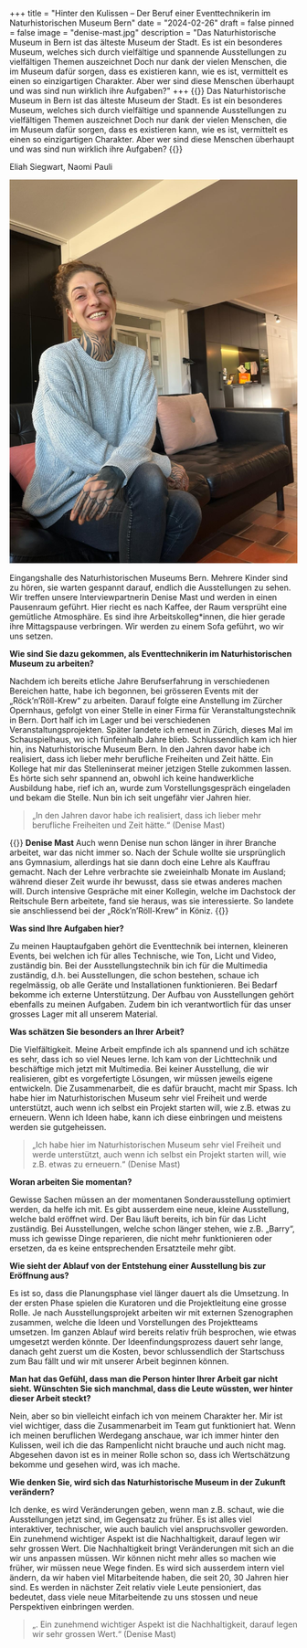 +++
title = "Hinter den Kulissen – Der Beruf einer Eventtechnikerin im Naturhistorischen Museum Bern"
date = "2024-02-26"
draft = false
pinned = false
image = "denise-mast.jpg"
description = "Das Naturhistorische Museum in Bern ist das älteste Museum der Stadt. Es ist ein besonderes Museum, welches sich durch vielfältige und spannende Ausstellungen zu vielfältigen Themen auszeichnet Doch nur dank der vielen Menschen, die im Museum dafür sorgen, dass es existieren kann, wie es ist, vermittelt es einen so einzigartigen Charakter. Aber wer sind diese Menschen überhaupt und was sind nun wirklich ihre Aufgaben?"
+++
{{<lead>}}
Das Naturhistorische Museum in Bern ist das älteste Museum der Stadt. Es ist ein besonderes Museum, welches sich durch vielfältige und spannende Ausstellungen zu vielfältigen Themen auszeichnet Doch nur dank der vielen Menschen, die im Museum dafür sorgen, dass es existieren kann, wie es ist, vermittelt es einen so einzigartigen Charakter. Aber wer sind diese Menschen überhaupt und was sind nun wirklich ihre Aufgaben?
{{</lead>}}

Eliah Siegwart, Naomi Pauli

![Denise Mast, Eventtechnikerin im Naturhistorischen Museum Bern. Bild: Eliah Siegwart](denise-mast.jpg)

Eingangshalle des Naturhistorischen Museums Bern. Mehrere Kinder sind zu hören, sie warten gespannt darauf, endlich die Ausstellungen zu sehen. Wir treffen unsere Interviewpartnerin Denise Mast und werden in einen Pausenraum geführt. Hier riecht es nach Kaffee, der Raum versprüht eine gemütliche Atmosphäre. Es sind ihre Arbeitskolleg*innen, die hier gerade ihre Mittagspause verbringen. Wir werden zu einem Sofa geführt, wo wir uns setzen.

**Wie sind Sie dazu gekommen, als Eventtechnikerin im Naturhistorischen Museum zu arbeiten?**

Nachdem ich bereits etliche Jahre Berufserfahrung in verschiedenen Bereichen hatte, habe ich begonnen, bei grösseren Events mit der „Röck’n’Röll-Krew“ zu arbeiten. Darauf folgte eine Anstellung im Zürcher Opernhaus, gefolgt von einer Stelle in einer Firma für Veranstaltungstechnik in Bern. Dort half ich im Lager und bei verschiedenen Veranstaltungsprojekten. Später landete ich erneut in Zürich, dieses Mal im Schauspielhaus, wo ich fünfeinhalb Jahre blieb. Schlussendlich kam ich hier hin, ins Naturhistorische Museum Bern. In den Jahren davor habe ich realisiert, dass ich lieber mehr berufliche Freiheiten und Zeit hätte. Ein Kollege hat mir das Stelleninserat meiner jetzigen Stelle zukommen lassen. Es hörte sich sehr spannend an, obwohl ich keine handwerkliche Ausbildung habe, rief ich an, wurde zum Vorstellungsgespräch eingeladen und bekam die Stelle. Nun bin ich seit ungefähr vier Jahren hier.

>  „In den Jahren davor habe ich realisiert, dass ich lieber mehr berufliche Freiheiten und Zeit hätte.“ (Denise Mast)

{{<box>}}
**Denise Mast**
Auch wenn Denise nun schon länger in ihrer Branche arbeitet, war das nicht immer so. Nach der Schule wollte sie ursprünglich ans Gymnasium, allerdings hat sie dann doch eine Lehre als Kauffrau gemacht. Nach der Lehre verbrachte sie zweieinhalb Monate im Ausland; während dieser Zeit wurde ihr bewusst, dass sie etwas anderes machen will. Durch intensive Gespräche mit einer Kollegin, welche im Dachstock der Reitschule Bern arbeitete, fand sie heraus, was sie interessierte. So landete sie anschliessend bei der „Röck’n’Röll-Krew“ in Köniz.
{{</box>}}

**Was sind Ihre Aufgaben hier?**

Zu meinen Hauptaufgaben gehört die Eventtechnik bei internen, kleineren Events, bei welchen ich für alles Technische, wie Ton, Licht und Video, zuständig bin. Bei der Ausstellungstechnik bin ich für die Multimedia zuständig, d.h. bei Ausstellungen, die schon bestehen, schaue ich regelmässig, ob alle Geräte und Installationen funktionieren. Bei Bedarf bekomme ich externe Unterstützung. Der Aufbau von Ausstellungen gehört ebenfalls zu meinen Aufgaben. Zudem bin ich verantwortlich für das unser grosses Lager mit all unserem Material.

**Was schätzen Sie besonders an Ihrer Arbeit?**

Die Vielfältigkeit. Meine Arbeit empfinde ich als spannend und ich schätze es sehr, dass ich so viel Neues lerne. Ich kam von der Lichttechnik und beschäftige mich jetzt mit Multimedia. Bei keiner Ausstellung, die wir realisieren, gibt es vorgefertigte Lösungen, wir müssen jeweils eigene entwickeln. Die Zusammenarbeit, die es dafür braucht, macht mir Spass. Ich habe hier im Naturhistorischen Museum sehr viel Freiheit und werde unterstützt, auch wenn ich selbst ein Projekt starten will, wie z.B. etwas zu erneuern. Wenn ich Ideen habe, kann ich diese einbringen und meistens werden sie gutgeheissen. 

> „Ich habe hier im Naturhistorischen Museum sehr viel Freiheit und werde unterstützt, auch wenn ich selbst ein Projekt starten will, wie z.B. etwas zu erneuern.“ (Denise Mast)

**Woran arbeiten Sie momentan?**

Gewisse Sachen müssen an der momentanen Sonderausstellung optimiert werden, da helfe ich mit. Es gibt ausserdem eine neue, kleine Ausstellung, welche bald eröffnet wird. Der Bau läuft bereits, ich bin für das Licht zuständig. Bei Ausstellungen, welche schon länger stehen, wie z.B. „Barry“, muss ich gewisse Dinge reparieren, die nicht mehr funktionieren oder ersetzen, da es keine entsprechenden Ersatzteile mehr gibt.

**Wie sieht der Ablauf von der Entstehung einer Ausstellung bis zur Eröffnung aus?**

Es ist so, dass die Planungsphase viel länger dauert als die Umsetzung. In der ersten Phase spielen die Kuratoren und die Projektleitung eine grosse Rolle. Je nach Ausstellungsprojekt arbeiten wir mit externen Szenographen zusammen, welche die Ideen und Vorstellungen des Projektteams umsetzen. Im ganzen Ablauf wird bereits relativ früh besprochen, wie etwas umgesetzt werden könnte. Der Ideenfindungsprozess dauert sehr lange, danach geht zuerst um die Kosten, bevor schlussendlich der Startschuss zum Bau fällt und wir mit unserer Arbeit beginnen können. 

**Man hat das Gefühl, dass man die Person hinter Ihrer Arbeit gar nicht sieht. Wünschten Sie sich manchmal, dass die Leute wüssten, wer hinter dieser Arbeit steckt?**

Nein, aber so bin vielleicht einfach ich von meinem Charakter her. Mir ist viel wichtiger, dass die Zusammenarbeit im Team gut funktioniert hat. Wenn ich meinen beruflichen Werdegang anschaue, war ich immer hinter den Kulissen, weil ich die das Rampenlicht nicht brauche und auch nicht mag. Abgesehen davon ist es in meiner Rolle schon so, dass ich Wertschätzung bekomme und gesehen wird, was ich mache.

**Wie denken Sie, wird sich das Naturhistorische Museum in der Zukunft verändern?**

Ich denke, es wird Veränderungen geben, wenn man z.B. schaut, wie die Ausstellungen jetzt sind, im Gegensatz zu früher. Es ist alles viel interaktiver, technischer, wie auch baulich viel anspruchsvoller geworden. Ein zunehmend wichtiger Aspekt ist die Nachhaltigkeit, darauf legen wir sehr grossen Wert. Die Nachhaltigkeit bringt Veränderungen mit sich an die wir uns anpassen müssen. Wir können nicht mehr alles so machen wie früher, wir müssen neue Wege finden. Es wird sich ausserdem intern viel ändern, da wir haben viel Mitarbeitende haben, die seit 20, 30 Jahren hier sind. Es werden in nächster Zeit relativ viele Leute pensioniert, das bedeutet, dass viele neue Mitarbeitende zu uns stossen und neue Perspektiven einbringen werden.

> „. Ein zunehmend wichtiger Aspekt ist die Nachhaltigkeit, darauf legen wir sehr grossen Wert.“ (Denise Mast)